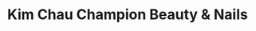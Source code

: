 ---
title: "Kim Chau Champion Beauty & Nails"
url: /cabramatta/kim-chau-champion-beauty-und-nails/
shop: Kosmetik
---